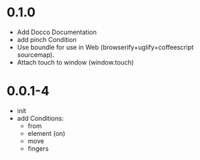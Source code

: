 # 0.1.0
* Add Docco Documentation
* add pinch Condition
* Use boundle for use in Web (browserify+uglify+coffeescript sourcemap).
* Attach touch to window (window.touch)

# 0.0.1-4
* init
* add Conditions:
  * from
  * element (on)
  * move
  * fingers

